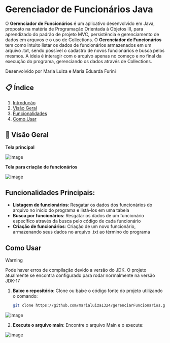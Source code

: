# Gerenciador de Funcionários Java

O **Gerenciador de Funcionários** é um aplicativo desenvolvido em Java, proposto na matéria de Programação Orientada à Objetos III, para aprendizado do padrão de projeto MVC, persistência e gerenciamento de dados em arquvos e o uso de Collections.
O **Gerenciador de Funcionários** tem como intuito listar os dados de funcionários armazenados em um arquivo .txt, sendo possível o cadastro de novos funcionários e busca pelos mesmos. A ideia é interagir com o arquivo apenas no começo e no final da execução do programa, gerenciando os dados através de Collections.

Desenvolvido por Maria Luiza e Maria Eduarda Furini

## 📋 Índice
1. [Introdução](#introdução)
2. [Visão Geral](#visão-geral)
3. [Funcionalidades](#funcionalidades)
4. [Como Usar](#como-usar)

## 📝 Visão Geral

**Tela principal**

![image](https://github.com/user-attachments/assets/888dc002-569a-4264-833b-30f94ea0fc01)

**Tela para criação de funcionários**

![image](https://github.com/user-attachments/assets/db1ae287-d14e-472c-86d2-cc6da335559c)

## Funcionalidades Principais:
- **Listagem de funcionários**: Resgatar os dados dos funcionários do arquivo no início do programa e listá-los em uma tabela
- **Busca por funcionários**: Resgatar os dados de um funcionário específico através da busca pelo código de cada funcionário
- **Criação de funcionários**: Criação de um novo funcionário, armazenando seus dados no arquivo .txt ao término do programa

## Como Usar
> [!WARNING]  
> Pode haver erros de compilação devido a versão do JDK. O projeto atualmente se encontra configurado para rodar normalmente na versão JDK-17

1. **Baixe o repositório**: Clone ou baixe o código fonte do projeto utilizando o comando:
   ```bash
   git clone https://github.com/marialuiza1324/gerenciarFuncionarios.git
![image](https://github.com/user-attachments/assets/f7aab8d1-2dbd-41b4-bb43-ac13e09ffa1d)

2. **Execute o arquivo main**: Encontre o arquivo Main e o execute:
   
![image](https://github.com/user-attachments/assets/6106ee89-8e27-4353-9725-f415912197e8)

